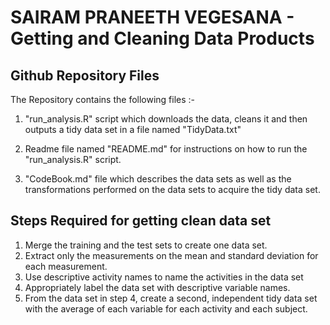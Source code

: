 # SAIRAM PRANEETH VEGESANA - Getting and Cleaning Data Products

## Github Repository Files
The Repository contains the following files :- 

1. "run_analysis.R" script which downloads the data, cleans it and then outputs a tidy data set in a file named "TidyData.txt"

2. Readme file named "README.md" for instructions on how to run the "run_analysis.R" script.

3. "CodeBook.md" file which describes the data sets as well as the transformations performed on the data sets to acquire the tidy data set.

## Steps Required for getting clean data set

1. Merge the training and the test sets to create one data set.
2. Extract only the measurements on the mean and standard deviation for each measurement.
3. Use descriptive activity names to name the activities in the data set
4. Appropriately label the data set with descriptive variable names.
5. From the data set in step 4, create a second, independent tidy data set with the average of each variable for each activity and each subject.
